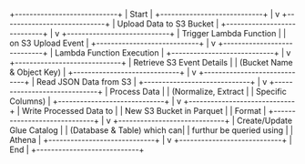 +----------------------------+
|        Start               |
+----------------------------+
             |
             v
+----------------------------+
|  Upload Data to S3 Bucket  |
+----------------------------+
             |
             v
+----------------------------+
|  Trigger Lambda Function   |
|  on S3 Upload Event        |
+----------------------------+
             |
             v
+----------------------------+
| Lambda Function Execution  |
+----------------------------+
             |
             v
+-----------------------------+
| Retrieve S3 Event Details  |
| (Bucket Name & Object Key) |
+-----------------------------+
             |
             v
+-----------------------------+
|  Read JSON Data from S3    |
+-----------------------------+
             |
             v
+-----------------------------+
|  Process Data              |
|  (Normalize, Extract       |
|  Specific Columns)         |
+-----------------------------+
             |
             v
+-----------------------------+
| Write Processed Data to    |
| New S3 Bucket in Parquet   |
| Format                     |
+-----------------------------+
             |
             v
+-----------------------------+
| Create/Update Glue Catalog  |
| (Database & Table) which can|
| furthur be queried using    |
| Athena                      |
+-----------------------------+
             |
             v
+----------------------------+
|          End               |
+----------------------------+

